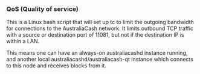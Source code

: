 ### QoS (Quality of service) ###

This is a Linux bash script that will set up tc to limit the outgoing bandwidth for connections to the AustraliaCash network. It limits outbound TCP traffic with a source or destination port of 11081, but not if the destination IP is within a LAN.

This means one can have an always-on australiacashd instance running, and another local australiacashd/australiacash-qt instance which connects to this node and receives blocks from it.
